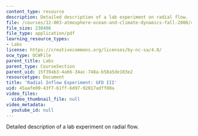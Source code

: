 ```yaml
---
content_type: resource
description: Detailed description of a lab experiment on radial flow.
file: /courses/12-003-atmosphere-ocean-and-climate-dynamics-fall-2008/45aafe0043f761ff6d9792017adff80a_radial_inflow.pdf
file_size: 230406
file_type: application/pdf
learning_resource_types:
- Labs
license: https://creativecommons.org/licenses/by-nc-sa/4.0/
ocw_type: OCWFile
parent_title: Labs
parent_type: CourseSection
parent_uid: 15f39ab3-4a66-34ac-748a-b58a5de103e2
resourcetype: Document
title: 'Radial Inflow Experiment: GFD III'
uid: 45aafe00-43f7-61ff-6d97-92017adff80a
video_files:
  video_thumbnail_file: null
video_metadata:
  youtube_id: null
---
```

Detailed description of a lab experiment on radial flow.